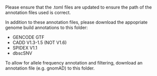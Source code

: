 Please ensure that the .toml files are updated to ensure the path of the annotation files used is correct.

In addition to these annotation files, please download the appopriate genome build annotations to this folder:
- GENCODE GTF
- CADD V1.3-1.5 (NOT V1.6)
- SPIDEX V1.1
- dbscSNV

To allow for allele frequency annotation and filtering, download an annotation file (e.g. gnomAD) to this folder.
